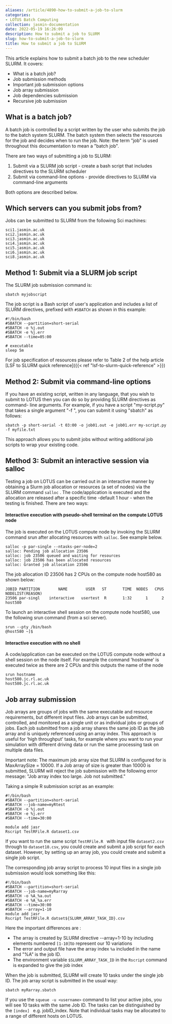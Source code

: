 ```yaml
---
aliases: /article/4890-how-to-submit-a-job-to-slurm
categories:
- LOTUS Batch Computing
collection: jasmin-documentation
date: 2022-05-19 16:26:09
description: How to submit a job to SLURM
slug: how-to-submit-a-job-to-slurm
title: How to submit a job to SLURM
---
```


This article explains how to submit a batch job to the new scheduler SLURM. It
covers:

  * What is a batch job?
  * Job submission methods
  * Important job submission options
  * Job array submission
  * Job dependencies submission
  * Recursive job submission

## What is a batch job?

A batch job is controlled by a script written by the user who submits the job
to the batch system SLURM. The batch system then selects the resources for the
job and decides when to run the job. Note: the term "job" is used throughout
this documentation to mean a "batch job".

There are two ways of submitting a job to SLURM:

  1. Submit via a SLURM job script - create a bash script that includes directives to the SLURM scheduler
  2. Submit via command-line options - provide directives to SLURM via command-line arguments

Both options are described below.

## Which servers can you submit jobs from?

Jobs can be submitted to SLURM from the following Sci machines:

```
sci1.jasmin.ac.uk 
sci2.jasmin.ac.uk 
sci3.jasmin.ac.uk 
sci4.jasmin.ac.uk 
sci5.jasmin.ac.uk 
sci6.jasmin.ac.uk 
sci8.jasmin.ac.uk
```

## Method 1: Submit via a SLURM job script

The SLURM job submission command is:

```
sbatch myjobscript
```

The job script is a Bash script of user's application and includes a list of
SLURM directives, prefixed with `#SBATCH` as shown in this example:

```
#!/bin/bash 
#SBATCH --partition=short-serial 
#SBATCH -o %j.out 
#SBATCH -e %j.err
#SBATCH --time=05:00

# executable 
sleep 5m
```

For job specification of resources please refer to Table 2 of the help article
[LSF to SLURM quick reference]({{< ref "lsf-to-slurm-quick-reference" >}})

## Method 2: Submit via command-line options

If you have an existing script, written in any language, that you wish to
submit to LOTUS then you can do so by providing SLURM directives as command-
line arguments. For example, if you have a script "my-script.py" that takes a
single argument "-f <filepath>", you can submit it using "sbatch" as follows:

```
sbatch -p short-serial -t 03:00 -o job01.out -e job01.err my-script.py -f myfile.txt
```

This approach allows you to submit jobs without writing additional job scripts
to wrap your existing code.

## Method 3: Submit an interactive session via salloc

Testing a job on LOTUS can be carried out in an interactive manner by
obtaining a Slurm job allocation or resources (a set of nodes) via the SLURM
command `salloc` . The code/application is executed and the allocation are
released after a specific time -default 1 hour - when the testing is finished.
There are two ways:

#### Interactive execution with pseudo-shell terminal on the compute LOTUS node

The job is executed on the LOTUS compute node by invoking the SLURM command
srun after allocating resources with `salloc`. See example below.

```console
salloc -p par-single --ntasks-per-node=2
salloc: Pending job allocation 23506
salloc: job 23506 queued and waiting for resources
salloc: job 23506 has been allocated resources
salloc: Granted job allocation 23506
```

The job allocation ID 23506 has 2 CPUs on the compute node host580 as shown
below:

```squeue -u train001-o"%.18i %.9P %.11j %.8u %.2t %.10M %.6D %.6C %R"
JOBID PARTITION        NAME        USER   ST       TIME  NODES   CPUS NODELIST(REASON)
23506 par-singl    interactive   usertest  R       1:32      1      2 host580
```

To launch an interactive shell session on the compute node host580, use the
following srun command (from a sci server).

```
srun --pty /bin/bash
@host580 ~]$
```

####  Interactive execution with no shell

A code/application can be executed on the LOTUS compute node without a shell
session on the node itself. For example the command 'hostname' is executed
twice as there are 2 CPUs and this outputs the name of the node

```
srun hostname
host580.jc.rl.ac.uk
host580.jc.rl.ac.uk
```

## Job array submission

Job arrays are groups of jobs with the same executable and resource
requirements, but different input files. Job arrays can be submitted,
controlled, and monitored as a single unit or as individual jobs or groups of
jobs. Each job submitted from a job array shares the same job ID as the job
array and is uniquely referenced using an array index. This approach is useful
for ‘high throughput' tasks, for example where you want to run your simulation
with different driving data or run the same processing task on multiple data
files.

Important note: The maximum job array size that SLURM is configured for is
MaxArraySize = 10000. If a Job array of size is greater than 10000 is
submitted, SLURM will reject the job submission with the following error
message: "Job array index too large. Job not submitted."

Taking a simple R submission script as an example:

```
#!/bin/bash 
#SBATCH --partition=short-serial 
#SBATCH --job-name=myRtest
#SBATCH -o %j.out 
#SBATCH -e %j.err 
#SBATCH --time=30:00

module add jasr
Rscript TestRFile.R dataset1.csv
```

If you want to run the same script `TestRFile.R ` with input file `dataset2.csv` through  to `dataset10.csv`, you could create and submit a job script for each dataset. However, by setting up an array job, you could create and submit a single job script.

The corresponding job array script to process 10 input files in a single job
submission would look something like this:

```
#!/bin/bash 
#SBATCH --partition=short-serial 
#SBATCH --job-name=myRarray
#SBATCH -o %A_%a.out
#SBATCH -e %A_%a.err
#SBATCH --time=30:00
#SBATCH --array=1-10
module add jasr
Rscript TestRFile.R datset${SLURM_ARRAY_TASK_ID}.csv
``` 

Here the important differences are :

  * The array is created by SLURM directive --array=1-10 by including elements numbered `[1-10]`to represent our 10 variations
  * The error and output file have the array  index `%a` included  in the name and "%A" is the job ID.
  * The environment variable `$SLURM_ARRAY_TASK_ID` in the `Rscript` command is expanded to give the job index

When the job is submitted, SLURM will create 10 tasks under  the single  job
ID. The job array script is submitted in the usual way:

```
sbatch myRarray.sbatch
```

If you use  the `squeue -u <username>` command  to list your active jobs, you
will see 10 tasks with the same Job ID. The tasks can be distinguished by  the
`[index] ` e.g. jobID_index. Note that individual tasks may be allocated to a
range of different hosts on LOTUS.